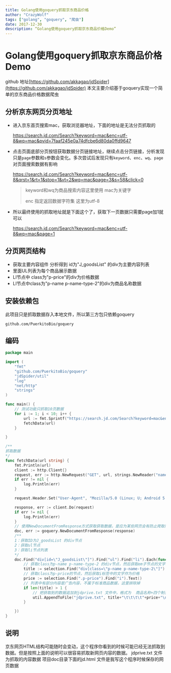 ```yaml
---
title: Golang使用goquery抓取京东商品价格
author: "CrazyWolf"
tags: ["golang", "goquery", "爬虫"]
date: 2017-12-30
description: “Golang使用goquery抓取京东商品价格Demo”
---
```



# Golang使用goquery抓取京东商品价格Demo
github 地址[https://github.com/akkagao/jdSpider](https://github.com/akkagao/jdSpider)
本文主要介绍基于goquery实现一个简单的京东商品价格数据爬虫

<!--more-->

## 分析京东网页分页地址
- 进入京东首页搜索mac，获取浏览器地址，下面的地址是无法分页抓取的

  https://search.jd.com/Search?keyword=mac&enc=utf-8&wq=mac&pvid=7faaf245e0a74dfcbe6d80da0ffd9647

- 点击页面底部分页按钮获取数据分页链接地址，继续点击分页链接，分析发现只是`page`参数和`s`参数会变化。多次尝试后发现只有`keyword`、`enc`、`wq`、`page`对页面搜索数据有影响

  https://search.jd.com/Search?keyword=mac&enc=utf-8&qrst=1&rt=1&stop=1&vt=2&wq=mac&page=3&s=58&click=0

  > keyword和wq为商品搜索内容这里使用 mac为关键字
  >
  > enc 指定返回数据字符集 这里为utf-8

- 所以最终使用的抓取地址就是下面这个了，获取下一页数据只需要page加1就可以

  https://search.jd.com/Search?keyword=mac&enc=utf-8&wq=mac&page=1

## 分页网页结构

- 获取主要内容组件 分析得到 id为"J_goodsList" 的div为主要内容列表
- 里面UL列表为每个商品展示数据
- LI节点中 class为"p-price"的div为价格数据
- LI节点中class为"p-name p-name-type-2"的div为商品名称数据

## 安装依赖包

此项目只是抓取数据存入本地文件，所以第三方包只依赖goquery

```shell
github.com/PuerkitoBio/goquery
```

## 编码

```go
package main

import (
	"fmt"
	"github.com/PuerkitoBio/goquery"
	"jdSpider/util"
	"log"
	"net/http"
	"strings"
)

func main() {
	// 测试功能只抓取10页数据
	for i := 1; i < 10; i++ {
		url := fmt.Sprintf("https://search.jd.com/Search?keyword=mac&enc=utf-8&wq=mac&page=%d", i)
		fetchData(url)
	}

}

/**
抓取数据
*/
func fetchData(url string) {
	fmt.Println(url)
	client := http.Client{}
	request, err := http.NewRequest("GET", url, strings.NewReader("name=cjb"))
	if err != nil {
		log.Println(err)
	}

	request.Header.Set("User-Agent", "Mozilla/5.0 (Linux; U; Android 5.1; zh-cn; m1 metal Build/LMY47I) AppleWebKit/537.36 (KHTML, like Gecko)Version/4.0 Chrome/37.0.0.0 MQQBrowser/7.6 Mobile Safari/537.36")

	response, err := client.Do(request)
	if err != nil {
		log.Println(err)
	}
	// 使用NewDocumentFromResponse方式获取获取数据，是应为某些网页会有防止爬取限制，需要设置Header防止被限制
	doc, err := goquery.NewDocumentFromResponse(response)
	/**
	1：获取ID为J_goodsList 的div节点
	2：获取ul节点
	3：获取li节点列表
	*/
	doc.Find("div[id=\"J_goodsList\"]").Find("ul").Find("li").Each(func(i int, selection *goquery.Selection) {
		// 获取class为p-name p-name-type-2 的div节点，然后获取em子节点的文字内容作为商品标题
		title := selection.Find("div[class=\"p-name p-name-type-2\"]").Find("em").Text()
		// 获取class为p-price的节点，然后获取i标签中的文字作为价格
		price := selection.Find(".p-price").Find("i").Text()
		// 列表中有部分内容是广告内容，不属于标准商品数据，这里排除掉
		if len(title) > 1 {
			// 把获取到的数据追加到jdprive.txt 文件中，格式为  商品名称+四个制表符+价格+换行
			util.AppendToFile("jdprive.txt", title+"\t\t\t\t"+price+"\n")
		}

	})
}
```

## 说明

京东网页HTML结构可能随时会变动，这个程序你看到的时候可能已经无法抓取到数据。但是按照上面的说明可以很容易抓取新网页内容的数据。
jdprive.txt 文件为抓取的内容数据
项目doc目录下面的jd.html 文件是我写这个程序时候保存的网页数据